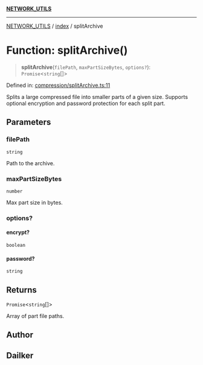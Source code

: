[**NETWORK_UTILS**](../../README.md)

***

[NETWORK_UTILS](../../README.md) / [index](../README.md) / splitArchive

# Function: splitArchive()

> **splitArchive**(`filePath`, `maxPartSizeBytes`, `options?`): `Promise`\<`string`[]\>

Defined in: [compression/splitArchive.ts:11](https://github.com/dailker/everyutil/blob/26e2bb73429918cf0d08899e9efd90b82a42c92e/src/compression/splitArchive.ts#L11)

Splits a large compressed file into smaller parts of a given size.
Supports optional encryption and password protection for each split part.

## Parameters

### filePath

`string`

Path to the archive.

### maxPartSizeBytes

`number`

Max part size in bytes.

### options?

#### encrypt?

`boolean`

#### password?

`string`

## Returns

`Promise`\<`string`[]\>

Array of part file paths.

## Author

## Dailker
